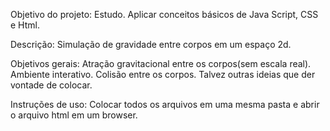 Objetivo do projeto: Estudo.
    Aplicar conceitos básicos de Java Script, CSS e Html.

Descrição:
    Simulação de gravidade entre corpos em um espaço 2d.

Objetivos gerais:
    Atração gravitacional entre os corpos(sem escala real).
    Ambiente interativo.
    Colisão entre os corpos.
    Talvez outras ideias que der vontade de colocar.

Instruções de uso:
    Colocar todos os arquivos em uma mesma pasta e abrir o arquivo html em um browser.